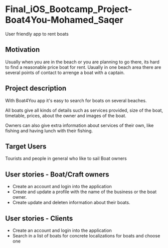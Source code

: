 # Final_iOS_Bootcamp_Project-Boat4You-Mohamed_Saqer
User friendly app to rent boats

## Motivation
Usually  when you are in the beach or you are planning to go there, its hard to find a reasonable price boat for rent. Uaually in one beach area there are several points of contact to arrenge a boat with a captain. 


## Project description
With Boat4You app it's easy to search for boats on several beaches. 

All boats give all kinds of details such as services provided, size of the boat, timetable, prices, about the owner and images of the boat.

Owners can also give extra information about services of their own, like fishing and having lunch with their fishing.


## Target Users
Tourists and people in general who like to sail 
Boat owners


## User stories - Boat/Craft owners
   - Create an account and login into the application
   - Create and update a profile with the name of the business or the boat owner.
   - Create update and deleten information about their boats.


## User stories - Clients
   - Create an account and login into the application
   - Search in a list of boats for concrete localizations for boats and choose one
